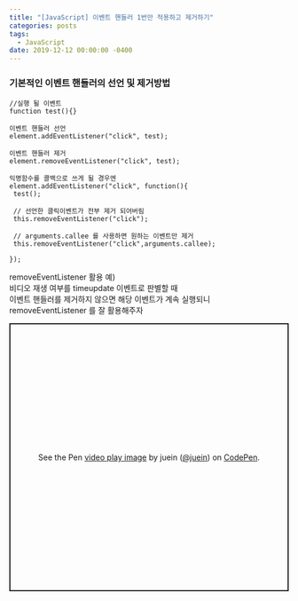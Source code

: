 ```yaml
---
title: "[JavaScript] 이벤트 핸들러 1번만 적용하고 제거하기"
categories: posts
tags:
  - JavaScript
date: 2019-12-12 00:00:00 -0400
---
```




### 기본적인 이벤트 핸들러의 선언 및 제거방법

```
//실행 될 이벤트
function test(){}

이벤트 핸들러 선언
element.addEventListener("click", test);

이벤트 핸들러 제거
element.removeEventListener("click", test);

익명함수를 콜백으로 쓰게 될 경우엔
element.addEventListener("click", function(){
 test();
 
 // 선언한 클릭이벤트가 전부 제거 되어버림	
 this.removeEventListener("click");  
 
 // arguments.callee 를 사용하면 원하는 이벤트만 제거
 this.removeEventListener("click",arguments.callee);  

});
```


removeEventListener 활용 예)    
비디오 재생 여부를 timeupdate 이벤트로 판별할 때   
이벤트 핸들러를 제거하지 않으면 해당 이벤트가 계속 실행되니   
removeEventListener 를 잘 활용해주자   


<p class="codepen" data-height="483" data-theme-id="default" data-default-tab="js,result" data-user="juein" data-slug-hash="QWwEyYX" style="height: 483px; box-sizing: border-box; display: flex; align-items: center; justify-content: center; border: 2px solid; margin: 1em 0; padding: 1em;" data-pen-title="video play image">
  <span>See the Pen <a href="https://codepen.io/juein/pen/QWwEyYX">
  video play image</a> by juein (<a href="https://codepen.io/juein">@juein</a>)
  on <a href="https://codepen.io">CodePen</a>.</span>
</p>
<script async src="https://static.codepen.io/assets/embed/ei.js"></script>